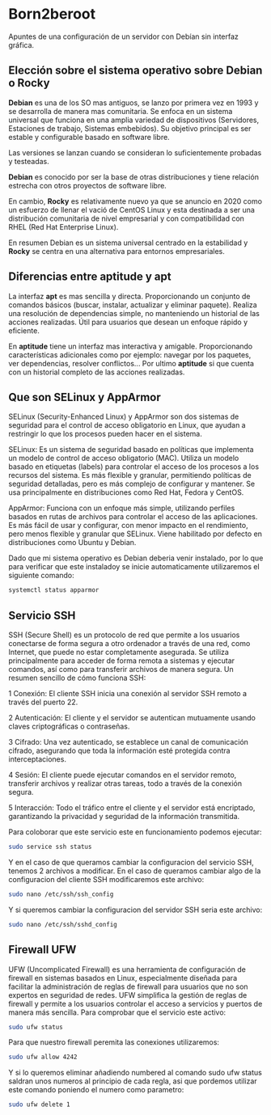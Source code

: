 # Born2beroot
Apuntes de una configuración de un servidor con Debían  sin interfaz gráfica.

## Elección sobre el sistema operativo sobre Debian o Rocky

**Debian** es una de los SO mas antiguos, se lanzo por primera vez en 1993 y se desarrolla de manera mas comunitaria. 
Se enfoca en un sistema universal que funciona en una amplia variedad de dispositivos (Servidores, Estaciones de trabajo, Sistemas embebidos). 
Su objetivo principal es ser estable y configurable basado en software libre.

Las versiones se lanzan cuando se consideran lo suficientemente probadas y testeadas.

**Debian** es conocido por ser la base de otras distribuciones y tiene relación estrecha con otros proyectos de software libre.

En cambio, **Rocky** es relativamente nuevo ya que se anuncio en 2020 como un esfuerzo de llenar el vació de CentOS Linux y esta destinada a ser una distribución comunitaria de nivel empresarial y con compatibilidad con RHEL (Red Hat Enterprise Linux).

En resumen Debian es un sistema universal centrado en la estabilidad y **Rocky** se centra en una alternativa para entornos empresariales.


## Diferencias entre aptitude y apt

La interfaz **apt** es mas sencilla y directa. Proporcionando un conjunto de comandos básicos (buscar, instalar, actualizar y eliminar paquete). Realiza una resolución de dependencias simple, no manteniendo un historial de las acciones realizadas. Útil para usuarios que desean un enfoque rápido y eficiente.

En **aptitude** tiene un interfaz mas interactiva y amigable. Proporcionando características adicionales como por ejemplo: navegar por los paquetes, ver dependencias, resolver conflictos...
Por ultimo **aptitude** si que cuenta con un historial completo de las acciones realizadas.


## Que son SELinux y AppArmor

SELinux (Security-Enhanced Linux) y AppArmor son dos sistemas de seguridad para el control de acceso obligatorio en Linux, que ayudan a restringir lo que los procesos pueden hacer en el sistema.

SELinux: Es un sistema de seguridad basado en políticas que implementa un modelo de control de acceso obligatorio (MAC). Utiliza un modelo basado en etiquetas (labels) para controlar el acceso de los procesos a los recursos del sistema. Es más flexible y granular, permitiendo políticas de seguridad detalladas, pero es más complejo de configurar y mantener. Se usa principalmente en distribuciones como Red Hat, Fedora y CentOS.

AppArmor: Funciona con un enfoque más simple, utilizando perfiles basados en rutas de archivos para controlar el acceso de las aplicaciones. Es más fácil de usar y configurar, con menor impacto en el rendimiento, pero menos flexible y granular que SELinux. Viene habilitado por defecto en distribuciones como Ubuntu y Debian.

Dado que mi sistema operativo es Debian deberia venir instalado, por lo que para verificar que este instaladoy se inicie automaticamente utilizaremos el siguiente comando:
```bash
systemctl status apparmor
```


## Servicio SSH

SSH (Secure Shell) es un protocolo de red que permite a los usuarios conectarse de forma segura a otro ordenador a través de una red, como Internet, que puede no estar completamente asegurada. Se utiliza principalmente para acceder de forma remota a sistemas y ejecutar comandos, así como para transferir archivos de manera segura. Un resumen sencillo de cómo funciona SSH:

1 Conexión: El cliente SSH inicia una conexión al servidor SSH remoto a través del puerto 22.

2 Autenticación: El cliente y el servidor se autentican mutuamente usando claves criptográficas o contraseñas.

3 Cifrado: Una vez autenticado, se establece un canal de comunicación cifrado, asegurando que toda la información esté protegida contra interceptaciones.

4 Sesión: El cliente puede ejecutar comandos en el servidor remoto, transferir archivos y realizar otras tareas, todo a través de la conexión segura.

5 Interacción: Todo el tráfico entre el cliente y el servidor está encriptado, garantizando la privacidad y seguridad de la información transmitida.

Para coloborar que este servicio este en funcionamiento podemos ejecutar:

```bash
sudo service ssh status
```

Y en el caso de que queramos cambiar la configuracion del servicio SSH, tenemos 2 archivos a modificar. En el caso de queramos cambiar algo de la configuracion del cliente SSH modificaremos este archivo:

```bash
sudo nano /etc/ssh/ssh_config
```
Y si queremos cambiar la configuracion del servidor SSH seria este archivo:

```bash
sudo nano /etc/ssh/sshd_config
```


## Firewall UFW
UFW (Uncomplicated Firewall) es una herramienta de configuración de firewall en sistemas basados en Linux, especialmente diseñada para facilitar la administración de reglas de firewall para usuarios que no son expertos en seguridad de redes. UFW simplifica la gestión de reglas de firewall y permite a los usuarios controlar el acceso a servicios y puertos de manera más sencilla.
Para comprobar que el servicio este activo:

```bash
sudo ufw status
```

Para que nuestro firewall peremita las conexiones utilizaremos:

```bash
sudo ufw allow 4242
```

Y si lo queremos eliminar añadiendo numbered al comando sudo ufw status saldran unos numeros al principio de cada regla, asi que pordemos utilizar este comando poniendo el numero como parametro:

```bash
sudo ufw delete 1
```
